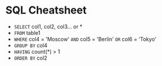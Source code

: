 <H1>SQL Cheatsheet</h1>
  
- `SELECT` col1, col2, col3... or * 
- `FROM` table1
- `WHERE` col4 = 'Moscow' `AND` col5 = 'Berlin' `OR` col6 = 'Tokyo'
- `GROUP BY` col4
- `HAVING` count(*) > 1
- `ORDER BY` col2